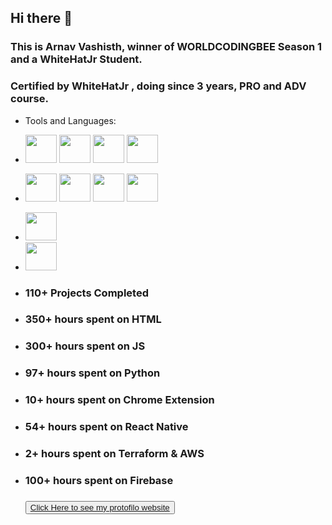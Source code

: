 ## Hi there 👋
### This is Arnav Vashisth, winner of WORLDCODINGBEE Season 1 and a WhiteHatJr Student. 
### Certified by WhiteHatJr , doing since 3 years, PRO and ADV course.
- Tools and Languages:
- <img width="50px" height="45px" src="https://cdn-icons-png.flaticon.com/512/732/732212.png">     <img width="50px" height="45px" src="https://toppng.com/uploads/preview/html-css-js-icons-11563328364gmstz4ubs9.png">   <img width="50px" height="45px" src="https://encrypted-tbn0.gstatic.com/images?q=tbn:ANd9GcQfK6705woG79g0EvGpElN2KTgIS_0v8mKtttAu-tEu4S13THv7gKZrEHvh6I4_ph4_bPA&usqp=CAU">      <img width="50px" height="45px" src="https://www.pngitem.com/pimgs/m/452-4529269_ml5-js-logo-hd-png-download.png"> 
-    <img width="50px" height="45px" src="https://miro.medium.com/max/790/0*VBze2-2kX06fDv8A.">        <img width="50px" height="45px" src="https://getbootstrap.com/docs/4.0/assets/brand/bootstrap-social-logo.png">      <img width="50px" height="45px" src="https://mpng.subpng.com/20180712/yka/kisspng-professional-python-programmer-computer-programmin-python-logo-download-5b47725c1cc0d6.3474912915314089881178.jpg">     <img width="50px" height="45px" src="https://pbs.twimg.com/profile_images/1414990564408262661/r6YemvF9_400x400.jpg">
-    <img width="50px" height="45px" src="https://pbs.twimg.com/card_img/1532615361316761602/Evir4r7U?format=png&name=medium">
-    <img width="50px" height="45px" src="https://github.githubassets.com/images/icons/copilot/cp-head-square.png">

- <h3>110+ Projects Completed</h3>
- <h3>350+ hours spent on HTML<h3>
- <h3>300+ hours spent on JS <h3>
- <h3>97+ hours spent on Python <h3>
- <h3>10+ hours spent on Chrome Extension <h3>
- <h3>54+ hours spent on React Native <h3>
- <h3>2+ hours spent on Terraform & AWS<h3>
- <h3>100+ hours spent on Firebase<h3>
  <button> <a href="https://arnavvashisthcodingaccountnew.github.io/">Click Here to see my protofilo website</a> </button>
